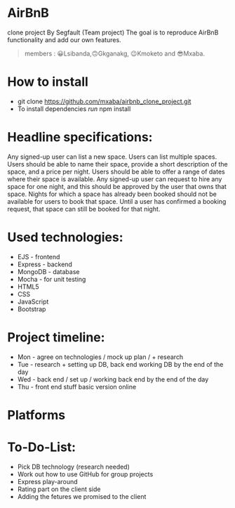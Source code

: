 # AirBnB 
clone project By Segfault (Team project) The goal is to reproduce AirBnB functionality and add our own features.

> members : 😀Lsibanda,🙃Gkganakg, 😉Kmoketo and 😎Mxaba.

# How to install
- git clone https://github.com/mxaba/airbnb_clone_project.git
- To install dependencies *run* npm install 

# Headline specifications:
Any signed-up user can list a new space.
Users can list multiple spaces.
Users should be able to name their space, provide a short description of the space, and a price per night.
Users should be able to offer a range of dates where their space is available.
Any signed-up user can request to hire any space for one night, and this should be approved by the user that owns that space.
Nights for which a space has already been booked should not be available for users to book that space.
Until a user has confirmed a booking request, that space can still be booked for that night.

# Used technologies:
- EJS - frontend
- Express - backend
- MongoDB - database
- Mocha - for unit testing
- HTML5
- CSS
- JavaScript
- Bootstrap

# Project timeline:
- Mon - agree on technologies / mock up plan / + research
- Tue - research + setting up DB, back end working DB by the end of the day
- Wed - back end / set up / working back end by the end of the day
- Thu - front end stuff basic version online


# Platforms 

# To-Do-List:
* Pick DB technology (research needed)
* Work out how to use GitHub for group projects
* Express play-around
* Rating part on the client side
* Adding the fetures we promised to the client
